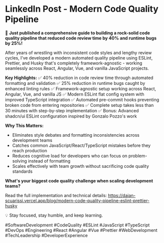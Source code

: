 # LinkedIn Post - Modern Code Quality Pipeline

🚀 **Just published a comprehensive guide to building a rock-solid code quality pipeline that reduced code review time by 40% and runtime bugs by 25%!**

After years of wrestling with inconsistent code styles and lengthy review cycles, I've developed a modern automated quality pipeline using ESLint, Prettier, and Husky that's completely framework-agnostic - working seamlessly across React, Angular, Vue, and vanilla JavaScript projects.

**Key Highlights:**
✅ 40% reduction in code review time through automated formatting and validation
✅ 25% reduction in runtime bugs caught by enhanced linting rules
✅ Framework-agnostic setup working across React, Angular, Vue, and vanilla JS
✅ Modern ESLint flat config system with improved TypeScript integration
✅ Automated pre-commit hooks preventing broken code from entering repositories
✅ Complete setup takes less than 30 minutes with step-by-step implementation
✅ Bonus: Advanced shadcn/ui ESLint configuration inspired by Gonzalo Pozzo's work

**Why This Matters:**
- Eliminates style debates and formatting inconsistencies across development teams
- Catches common JavaScript/React/TypeScript mistakes before they reach production
- Reduces cognitive load for developers who can focus on problem-solving instead of formatting
- Scales effectively with team growth without sacrificing code quality standards

**What's your biggest code quality challenge when scaling development teams?**

Read the full implementation and technical details: https://daian-scuarissi.vercel.app/blog/modern-code-quality-pipeline-eslint-prettier-husky

💡 Stay focused, stay humble, and keep learning.

#SoftwareDevelopment #CodeQuality #ESLint #JavaScript #TypeScript #DevOps #Engineering #React #Angular #Vue #Prettier #WebDevelopment #TechLeadership #DeveloperExperience